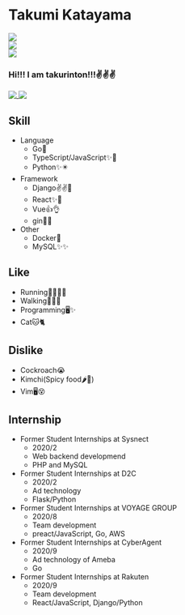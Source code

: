 # Takumi Katayama
[![](https://img.shields.io/badge/Portfolio-%E3%81%9F%E3%81%8F%E3%82%8A%E3%82%93%E3%81%A8%E3%82%93-green)](https://takurinton.com)  
[![](https://img.shields.io/badge/Blog-%E6%99%A9%E5%B9%B4%E3%81%AB%E3%83%BC%E3%81%A8%E3%81%AE%E3%82%AF%E3%82%BD%E3%83%96%E3%83%AD%E3%82%B0-gree)](https://blog.takurinton.com)  
[![](https://img.shields.io/badge/Twitter-takurinton-blue)](https://twitter.com/takurinton)  


### Hi!!! I am takurinton!!!✌️✌️✌️
<a href="https://github.com/anuraghazra/github-readme-stats">
  <img align="top" src="https://github-readme-stats.vercel.app/api?username=takurinton&count_private=true&show_icons=true" />
</a>
<a href="https://github.com/anuraghazra/github-readme-stats">
  <img align="top" src="https://github-readme-stats.vercel.app/api/top-langs/?username=takurinton" />
</a>

## Skill 
- Language
  - Go💪
  - TypeScript/JavaScript✨💖
  - Python✨✴️
- Framework
  - Django✌️✌️🍕
  - React✨🍕
  - Vue👍👌
  - gin🍕✨
- Other
  - Docker🐳
  - MySQL✨✨


## Like
- Running🎽🏃‍♀️💨
- Walking🚶‍♂️👟
- Programming🖥✨
- Cat🐱🐈

## Dislike
- Cockroach😭
- Kimchi(Spicy food🌶🥵)
- Vim🖥😵

## Internship
- Former Student Internships at Sysnect 
  - 2020/2
  - Web backend developmend
  - PHP and MySQL
- Former Student Internships at D2C 
  - 2020/2
  - Ad technology
  - Flask/Python
- Former Student Internships at VOYAGE GROUP 
  - 2020/8
  - Team development
  - preact/JavaScript, Go, AWS
- Former Student Internships at CyberAgent
  - 2020/9
  - Ad technology of Ameba
  - Go
- Former Student Internships at Rakuten
  - 2020/9
  - Team development
  - React/JavaScript, Django/Python
